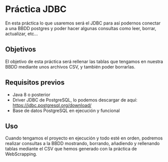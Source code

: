 # Práctica JDBC
En esta práctica lo que usaremos será el JDBC para así podernos conectar a una BBDD postgres y poder hacer algunas consultas como leer, borrar,
actualizar, etc...

## Objetivos
El objetivo de esta práctica será rellenar las tablas que tengamos en nuestra BBDD mediante unos archivos CSV, y también poder borrarlas.

## Requisitos previos
- Java 8 o posterior
- Driver JDBC de PostgreSQL, lo podemos descargar de aquí: https://jdbc.postgresql.org/download/
- Base de datos PostgreSQL en ejecución y funcional

## Uso
Cuando tengamos el proyecto en ejecución y todo esté en orden, podremos realizar consultas a la BBDD mostrando, borrando, añadiendo y rellenando tablas mediante el CSV que hemos generado con la práctica de WebScrapping.
